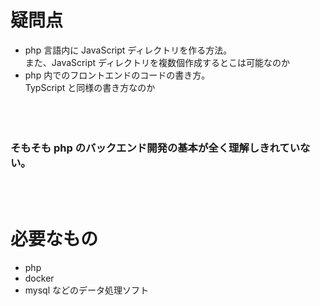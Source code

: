 # 疑問点

- php 言語内に JavaScript ディレクトリを作る方法。
  <br>また、JavaScript ディレクトリを複数個作成するとこは可能なのか</br>
- php 内でのフロントエンドのコードの書き方。
  <br>TypScript と同様の書き方なのか</br>  
  <br>
  <br>

### そもそも php のバックエンド開発の基本が全く理解しきれていない。

<br><br>

# 必要なもの

- php
- docker
- mysql などのデータ処理ソフト

